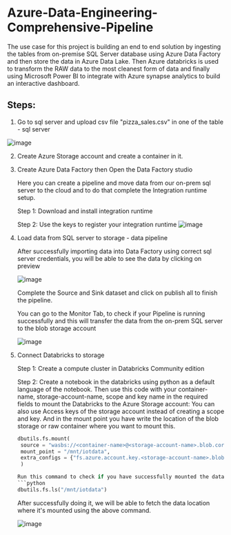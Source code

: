 # Azure-Data-Engineering-Comprehensive-Pipeline
The use case for this project is building an end to end solution by ingesting the tables from on-premise SQL Server database using Azure Data Factory and then store the data in Azure Data Lake. Then Azure databricks is used to transform the RAW data to the most cleanest form of data and  finally using Microsoft Power BI to integrate with Azure synapse analytics to build an interactive dashboard. 

## Steps:
1. Go to sql server and upload csv file "pizza_sales.csv" in one of the table - sql server
   
![image](https://github.com/davender-singh1/Azure-Data-Engineering-Comprehensive-Pipeline/assets/106000634/15a2498c-3f4f-4ef4-9a1c-5d89612b0806)

2. Create Azure Storage account and create a container in it.
   
3. Create Azure Data Factory then Open the Data Factory studio
   
   Here you can create a pipeline and move data from our on-prem sql server to the cloud and to do that complete the Integration runtime setup.
   
   Step 1: Download and install integration runtime
   
   Step 2: Use the keys to register your integration runtime
   ![image](https://github.com/davender-singh1/Azure-Data-Engineering-Comprehensive-Pipeline/assets/106000634/18e576e0-17a4-4115-86f2-831e35e339da)

4. Load data from SQL server to storage - data pipeline

   After successfully importing data into Data Factory using correct sql server credentials, you will be able to see the data by clicking on preview
   
   ![image](https://github.com/davender-singh1/Azure-Data-Engineering-Comprehensive-Pipeline/assets/106000634/a3d4b1e3-b826-4b5e-86af-444b02c5ca51)

   Complete the Source and Sink dataset and click on publish all to finish the pipeline.

   You can go to the Monitor Tab, to check if your Pipeline is running successfully and this will transfer the data from the on-prem SQL server to the blob storage account

   ![image](https://github.com/davender-singh1/Azure-Data-Engineering-Comprehensive-Pipeline/assets/106000634/1f2ccf7a-c2ba-49ea-8a15-d40eb1b4a048)

5. Connect Databricks to storage
   
   Step 1: Create a compute cluster in Databricks Community edition
   
   Step 2: Create a notebook in the databricks using python as a default language of the notebook. Then use this code with your container-name, storage-account-name, scope and key name in the required fields to mount the Databricks to the Azure Storage account:
   You can also use Access keys of the storage account instead of creating a scope and key. And in the mount point you have write the location of the blob storage or raw container where you want to mount this.
   
   ```python
   dbutils.fs.mount(
    source = "wasbs://<container-name>@<storage-account-name>.blob.core.windows.net",
    mount_point = "/mnt/iotdata",
    extra_configs = {"fs.azure.account.key.<storage-account-name>.blob.core.windows.net":dbutils.secrets.get(scope = "<scope-name", key = "<key-name")}
    )

   Run this command to check if you have successfully mounted the data:
   ```python
   dbutils.fs.ls("/mnt/iotdata")
   ```

   After successfully doing it, we will be able to fetch the data location where it's mounted using the above command.

   ![image](https://github.com/davender-singh1/Azure-Data-Engineering-Comprehensive-Pipeline/assets/106000634/195a6895-ad23-4657-ae1a-15d1a1f41c13)

   


   
